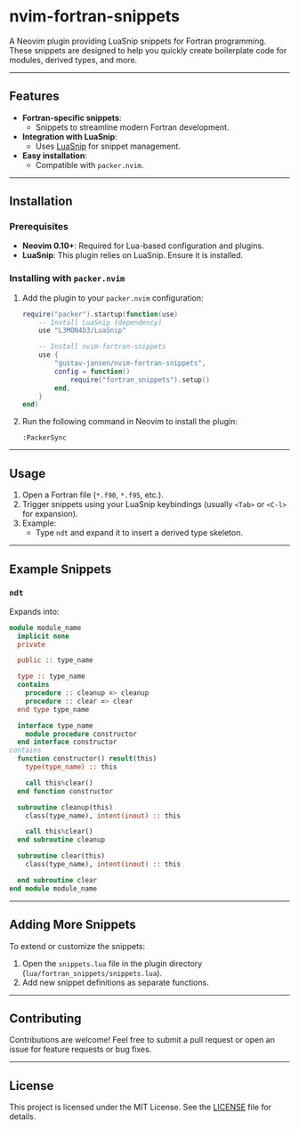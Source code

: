 # nvim-fortran-snippets

A Neovim plugin providing LuaSnip snippets for Fortran programming. These
snippets are designed to help you quickly create boilerplate code for modules,
derived types, and more.

---

## Features

- **Fortran-specific snippets**:
  - Snippets to streamline modern Fortran development.
- **Integration with LuaSnip**:
  - Uses [LuaSnip](https://github.com/L3MON4D3/LuaSnip) for snippet management.
- **Easy installation**:
  - Compatible with `packer.nvim`.

---

## Installation

### Prerequisites

- **Neovim 0.10+**: Required for Lua-based configuration and plugins.
- **LuaSnip**: This plugin relies on LuaSnip. Ensure it is installed.

### Installing with `packer.nvim`

1. Add the plugin to your `packer.nvim` configuration:

   ```lua
   require("packer").startup(function(use)
       -- Install LuaSnip (dependency)
       use "L3MON4D3/LuaSnip"

       -- Install nvim-fortran-snippets
       use {
           "gustav-jansen/nvim-fortran-snippets",
           config = function()
               require("fortran_snippets").setup()
           end,
       }
   end)
   ```

2. Run the following command in Neovim to install the plugin:

   ```vim
   :PackerSync
   ```

---

## Usage

1. Open a Fortran file (`*.f90`, `*.f95`, etc.).
2. Trigger snippets using your LuaSnip keybindings (usually `<Tab>` or `<C-l>` for expansion).
3. Example:
   - Type `ndt` and expand it to insert a derived type skeleton.

---

## Example Snippets

### `ndt`

Expands into:

```fortran
module module_name
  implicit none
  private

  public :: type_name

  type :: type_name
  contains
    procedure :: cleanup => cleanup
    procedure :: clear => clear
  end type type_name

  interface type_name
    module procedure constructor
  end interface constructor
contains
  function constructor() result(this)
    type(type_name) :: this

    call this%clear()
  end function constructor

  subroutine cleanup(this)
    class(type_name), intent(inout) :: this

    call this%clear()
  end subroutine cleanup

  subroutine clear(this)
    class(type_name), intent(inout) :: this

  end subroutine clear
end module module_name
```

---

## Adding More Snippets

To extend or customize the snippets:
1. Open the `snippets.lua` file in the plugin directory (`lua/fortran_snippets/snippets.lua`).
2. Add new snippet definitions as separate functions.

---

## Contributing

Contributions are welcome! Feel free to submit a pull request or open an issue for feature requests or bug fixes.

---

## License

This project is licensed under the MIT License. See the [LICENSE](./LICENSE) file for details.
